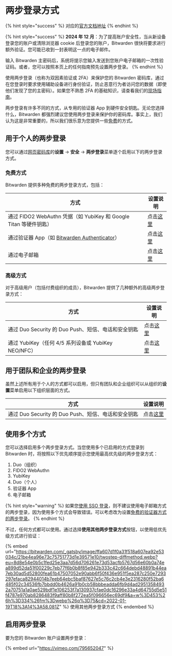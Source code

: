 # 两步登录方式

{% hint style="success" %}
对应的[官方文档地址](https://bitwarden.com/help/article/setup-two-step-login/)
{% endhint %}

{% hint style="success" %}
**2024 年 12 月**：为了提高账户安全性，当从新设备登录您的账户或清除浏览器 cookie 后登录您的账户，Bitwarden 很快将要求进行额外验证。您可能已收到一封表明这一点的电子邮件。

输入 Bitwarden 主密码后，系统将提示您输入发送到您账户电子邮箱的一次性验证码。或者，您可以按照本页上的任何指南预先设置两步登录。
{% endhint %}

使用两步登录（也称为双因素验证或 2FA）来保护您的 Bitwarden 密码库，通过在您登录时要求使用辅助设备进行身份验证，防止恶意行为者访问您的数据（即使他们发现了您的主密码）。如果您不熟悉 2FA 的基础知识，请查看我们的[现场指南](field-guide-for-two-step-login.md)。

两步登录有许多不同的方式，从专用的验证器 App 到硬件安全钥匙。无论您选择什么，Bitwarden 都强烈建议您使用两步登录来保护你的密码库。事实上，我们认为这是非常重要的，所以我们很乐意为您提供一些[免费](two-step-login-methods.md#free-methods)的方式。

## 用于个人的两步登录 <a href="#two-step-login-for-individuals" id="two-step-login-for-individuals"></a>

您可以通过[网页密码库](../getting-started/getting-started-webvault.md)的**设置** → **安全** → **两步登录**菜单逐个启用以下的两步登录方式。

### 免费方式 <a href="#free-methods" id="free-methods"></a>

Bitwarden 提供多种免费的两步登录方式，包括：

| 方式                                                                                            | 设置说明                                                      |
| --------------------------------------------------------------------------------------------- | --------------------------------------------------------- |
| 通过 FIDO2 WebAuthn 凭据（如 YubiKey 和 Google Titan 等硬件钥匙）                                          | 点击[这里](setup-guides/two-step-login-via-fido2-webauthn.md) |
| 通过验证器 App（如 [Bitwarden Authenticator](../bitwarden-authenticator/bitwarden-authenticator.md)） | 点击[这里](setup-guides/two-step-login-via-authenticator.md)  |
| 通过电子邮箱                                                                                        | 点击[这里](setup-guides/two-step-login-via-email.md)          |

### 高级方式 <a href="#premium-methods" id="premium-methods"></a>

对于高级用户（包括付费组织的成员），Bitwarden 提供了几种额外的高级两步登录方式：

| 方式                                       | 设置说明                                               |
| ---------------------------------------- | -------------------------------------------------- |
| 通过 Duo Security 的 Duo Push、短信、电话和安全钥匙    | 点击[这里](setup-guides/two-step-login-via-duo.md)     |
| 通过 YubiKey（任何 4/5 系列设备或 YubiKey NEO/NFC） | 点击[这里](setup-guides/two-step-login-via-yubikey.md) |

## 用于团队和企业的两步登录 <a href="#two-step-login-for-teams-and-enterprise" id="two-step-login-for-teams-and-enterprise"></a>

虽然上述所有用于个人的方式都可以启用，但只有团队和企业组织可以从组织的**设置**菜单启用以下组织层面的方式。

| 方式                                    | 设置说明                                           |
| ------------------------------------- | ---------------------------------------------- |
| 通过 Duo Security 的 Duo Push、短信、电话和安全钥匙 | 点击[这里](setup-guides/two-step-login-via-duo.md) |

## 使用多个方式 <a href="#using-multiple-methods" id="using-multiple-methods"></a>

您可以选择启用多个两步登录方式。当您使用多个已启用的方式登录到 Bitwarden 时，将按照以下优先顺序提示您使用最高优先级的两步登录方式：

1. Duo（组织）
2. FIDO2 WebAuthn
3. YubiKey
4. Duo（个人）
5. 验证器 App
6. 电子邮箱

{% hint style="warning" %}
如果您[使用 SSO 登录](../login-with-sso/using-login-with-sso.md)，则不建议使用电子邮箱方式的两步登录，因为使用多个方式会导致错误。可以考虑改为设置[免费的验证器方式的两步登录](setup-guides/two-step-login-via-authenticator.md)。
{% endhint %}

不过，任何方式都可以使用。通过选择**使用其他两步登录方式**按钮，以使用低优先级方式进行验证：

{% embed url="https://bitwarden.com/_gatsby/image/ffa607d1f0a31f518a607ea92e53034c/21be4ea96e73c75751773d1e39571e10/twostep-diffmethod.webp?eu=8d8e54e0b5c1fed25e3aa7d56d706261e73d53acfb5767d56e60b0a74ea899d52da51f00229c7eb77f6b0b8f85e942b333c42c664debd48891b44ea7eb30ad5d52800fea61b47507052e90abb6f50f436e951f5ea287c250e7293297efaca82944014b7eeb64ebc5baf87627e5c76c2cb4e3e2316280f52ba6485f02c34536fb7bbdd0b4626a91b0cb58bbbeadda6fb9d4ad29513584932a70751a1a0ae529bdf1e106253f7a130937cfae0dc16296e33a4d64755d5e51f4787e970ab8286483f9aff80b8f272ea5f096656ec69df9&a=w%3D453%26h%3D334%26fm%3Dwebp%26q%3D75&cd=2022-01-19T18%3A14%3A58.081Z" %}
使用其他两步登录方式
{% endembed %}

## 启用两步登录 <a href="#enabling-two-step-login" id="enabling-two-step-login"></a>

要为您的 Bitwarden 账户设置两步登录：

{% embed url="https://vimeo.com/795652047" %}
